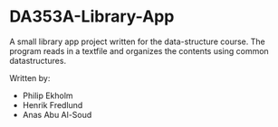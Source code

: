 # DA353A-Library-App

A small library app project written for the data-structure course. The program reads in a textfile and organizes the contents using common datastructures. 

Written by:
- Philip Ekholm
- Henrik Fredlund
- Anas Abu Al-Soud

